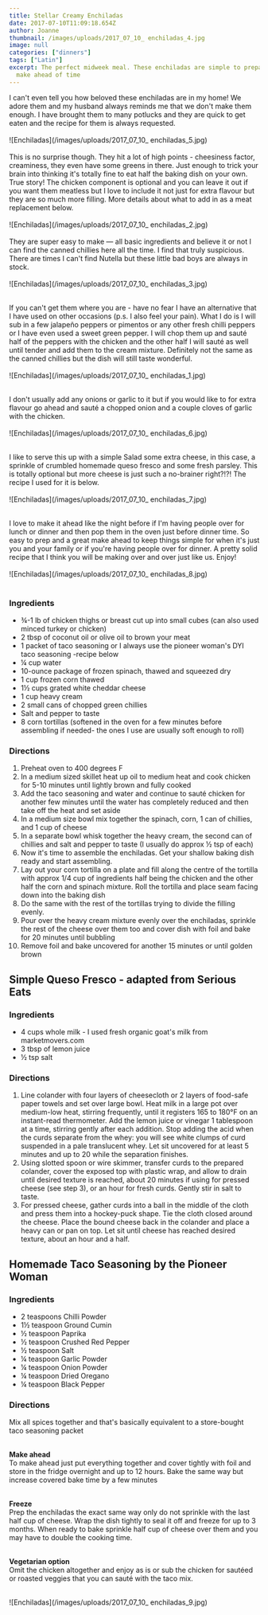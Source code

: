 ```yaml
---
title: Stellar Creamy Enchiladas
date: 2017-07-10T11:09:18.654Z
author: Joanne
thumbnail: /images/uploads/2017_07_10_ enchiladas_4.jpg
image: null
categories: ["dinners"]
tags: ["Latin"]
excerpt: The perfect midweek meal. These enchiladas are simple to prepare and easy to
  make ahead of time
---
```

I can't even tell you how beloved these enchiladas are in my home! We adore them and my husband always reminds me that we don't make them enough. I have brought them to many potlucks and they are quick to get eaten and the recipe for them is always requested.
<br>    
![Enchiladas](/images/uploads/2017_07_10_ enchiladas_5.jpg)
<br>  
This is no surprise though. They hit a lot of high points - cheesiness factor, creaminess, they even have some greens in there. Just enough to trick your brain into thinking it's totally fine to eat half the baking dish on your own. True story! The chicken component is optional and you can leave it out if you want them meatless but I love to include it not just for extra flavour but they are so much more filling.  More details about what to add in as a meat replacement below.  
<br>
![Enchiladas](/images/uploads/2017_07_10_ enchiladas_2.jpg)
<br>  
They are super easy to make — all basic ingredients and believe it or not I can find the canned chillies here all the time. I find that truly suspicious. There are times I can't find Nutella but these little bad boys are always in stock.  
<br>
![Enchiladas](/images/uploads/2017_07_10_ enchiladas_3.jpg)  
<br>

If you can't get them where you are - have no fear I have an alternative that I have used on other occasions (p.s. I also feel your pain). What I do is I will sub in a few jalapeño peppers or pimentos or any other fresh chilli peppers or I have even used a sweet green pepper. I will chop them up and sauté half of the peppers with the chicken and the other half I will sauté as well until tender and add them to the cream mixture. Definitely not the same as the canned chillies but the dish will still taste wonderful.
<br>
<br>
![Enchiladas](/images/uploads/2017_07_10_ enchiladas_1.jpg)
<br>
<br>

I don't usually add any onions or garlic to it but if you would like to for extra flavour go ahead and sauté a chopped onion and a couple cloves of garlic with the chicken.
<br>
<br>
![Enchiladas](/images/uploads/2017_07_10_ enchiladas_6.jpg)
<br>
<br>

I like to serve this up with a simple Salad some extra cheese, in this case, a sprinkle of crumbled homemade queso fresco and some fresh parsley.  This is totally optional but more cheese is just such a no-brainer right?!?! The recipe I used for it is below.
<br>
<br>
![Enchiladas](/images/uploads/2017_07_10_ enchiladas_7.jpg)
<br>
<br>

I love to make it ahead like the night before if I'm having people over for lunch or dinner and then pop them in the oven just before dinner time. So easy to prep and a great make ahead to keep things simple for when it's just you and your family or if you're having people over for dinner. A pretty solid recipe that I think you will be making over and over just like us. Enjoy!
<br>
<br>
![Enchiladas](/images/uploads/2017_07_10_ enchiladas_8.jpg)
<br>
<br>

### Ingredients

* ¾-1 lb of chicken thighs or breast cut up into small cubes (can also used minced turkey or chicken)
* 2 tbsp of coconut oil or olive oil to brown your meat
* 1 packet of taco seasoning or I always use the pioneer woman's DYI taco seasoning -recipe below
* ¼ cup water
* 10-ounce package of frozen spinach, thawed and squeezed dry
* 1 cup frozen corn thawed
* 1½ cups grated white cheddar cheese
* 1 cup heavy cream
* 2 small cans of chopped green chillies
* Salt and pepper to taste
* 8 corn tortillas (softened in the oven for a few minutes before assembling if needed- the ones I use are usually soft enough to roll)

### Directions

 1. Preheat oven to 400 degrees F
 2. In a medium sized skillet heat up oil to medium heat and cook chicken for 5-10 minutes until lightly brown and fully cooked
 3. Add the taco seasoning and water and continue to sauté chicken for another few minutes until the water has completely reduced and then take off the  heat and set aside
 4. In a medium size bowl mix together the spinach, corn, 1 can of chillies, and 1 cup of cheese
 5. In a separate bowl whisk together the heavy cream, the second can of chillies​ and salt and pepper to taste (I usually do approx ½ tsp of each)
 6. Now it's time to assemble the enchiladas. Get your shallow baking dish ready and start assembling.
 7. Lay out your corn tortilla on a plate and fill along the centre​ of the tortilla with approx 1/4 cup of ingredients half being the chicken and the other half the corn and spinach mixture.  Roll the tortilla  and place seam facing down into the baking dish
 8. Do the same with the rest of the tortillas trying to divide the filling evenly.
 9. Pour over the heavy cream mixture evenly over the enchiladas, sprinkle the rest of the cheese over them too and cover dish with foil and bake for 20 minutes until bubbling
10. Remove foil and bake uncovered for another 15 minutes or until golden brown
    <br>

## Simple Queso Fresco - adapted from Serious Eats

### Ingredients

* 4 cups whole milk - I used fresh organic goat's milk from marketmovers.com
* 3 tbsp of lemon juice
* ½ tsp salt

### Directions

1. Line colander with four layers of cheesecloth or 2 layers of food-safe paper towels and set over large bowl. Heat milk in a large pot over medium-low heat, stirring frequently, until it registers 165 to 180°F on an instant-read thermometer. Add the lemon juice or vinegar 1 tablespoon at a time, stirring gently after each addition. Stop adding the acid when the curds separate from the whey: you will see white clumps of curd suspended in a pale translucent whey. Let sit uncovered for at least 5 minutes and up to 20 while the separation finishes.
2. Using slotted spoon or wire skimmer, transfer curds to the ​prepared colander, cover the exposed top with plastic wrap​, and allow to drain until desired texture is reached, about 20 minutes if using for pressed cheese (see step 3), or an hour for fresh curds. Gently stir in salt to taste.
3. For pressed cheese, gather curds into a ball in the middle of the cloth and press them into a hockey-puck shape. Tie the cloth closed around the cheese. Place the bound cheese back in the colander and place a heavy can or pan on top. Let sit until cheese has reached desired texture, about an hour and a half.
   <br>

## Homemade Taco Seasoning by the Pioneer Woman

### Ingredients

* 2 teaspoons Chilli Powder
* 1½ teaspoon Ground Cumin
* ½ teaspoon Paprika
* ½ teaspoon Crushed Red Pepper
* ½ teaspoon Salt
* ¼ teaspoon Garlic Powder
* ¼ teaspoon Onion Powder
* ¼ teaspoon Dried Oregano
* ¼ teaspoon Black Pepper

### Directions

Mix all spices together and that's basically equivalent to a store-bought taco seasoning packet  
<br>

**Make ahead**  
To make ahead just put everything together and cover tightly with foil and store in the fridge overnight and up to 12 hours. Bake the same way but increase covered bake time by a few minutes  
<br>

**Freeze**  
Prep the enchiladas the exact same way only do not sprinkle with the last half cup of cheese.  Wrap the dish tightly to seal it off and freeze for up to 3 months.  When ready to bake sprinkle half cup of cheese over them and you may have to double the cooking time.  
<br>

**Vegetarian option**  
Omit the chicken altogether and enjoy as is or sub the chicken for sautéed  or  roasted veggies that you can sauté with the taco  mix.  
<br>

![Enchiladas](/images/uploads/2017_07_10_ enchiladas_9.jpg)
